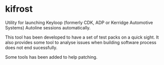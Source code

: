 # kifrost
Utility for launching Keyloop (formerly CDK, ADP or Kerridge Automotive Systems) Autoline sessions automatically.

This tool has been developed to have a set of test packs on a quick sight.
It also provides some tool to analyse issues when building software process does not end sucessfully.

Some tools has been added to help patching.
